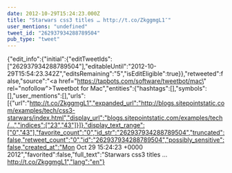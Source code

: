 ```yaml
---
date: 2012-10-29T15:24:23.000Z
title: "Starwars css3 titles … http://t.co/ZkggmgL1″"
user_mentions: "undefined"
tweet_id: "262937934288789504"
pub_type: "tweet"
---
```

{"edit_info":{"initial":{"editTweetIds":["262937934288789504"],"editableUntil":"2012-10-29T15:54:23.342Z","editsRemaining":"5","isEditEligible":true}},"retweeted":false,"source":"<a href=\"https://tapbots.com/software/tweetbot/mac\" rel=\"nofollow\">Tweetbot for Mac</a>","entities":{"hashtags":[],"symbols":[],"user_mentions":[],"urls":[{"url":"http://t.co/ZkggmgL1","expanded_url":"http://blogs.sitepointstatic.com/examples/tech/css3-starwars/index.html","display_url":"blogs.sitepointstatic.com/examples/tech/…","indices":["23","43"]}]},"display_text_range":["0","43"],"favorite_count":"0","id_str":"262937934288789504","truncated":false,"retweet_count":"0","id":"262937934288789504","possibly_sensitive":false,"created_at":"Mon Oct 29 15:24:23 +0000 2012","favorited":false,"full_text":"Starwars css3 titles … http://t.co/ZkggmgL1","lang":"en"}
